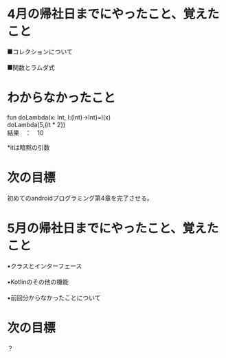 <h1>4月の帰社日までにやったこと、覚えたこと</h1>
■コレクションについて<br>
<br/>
■関数とラムダ式<br/>

<h1>わからなかったこと</h1>
fun doLambda(x: Int, l:(Int)->Int)=l(x)<br>
doLambda(5,{it * 2})<br>
結果　：　10<br>

*itは暗黙の引数<br>

<h1>次の目標</h1>
初めてのandroidプログラミング第4章を完了させる。
<br/>


<h1>5月の帰社日までにやったこと、覚えたこと</h1>
▪️クラスとインターフェース<br/>
<br/>
▪️Kotlinのその他の機能<br/>
<br/>
▪️前回分からなかったことについて
<h1>次の目標</h1>
？
